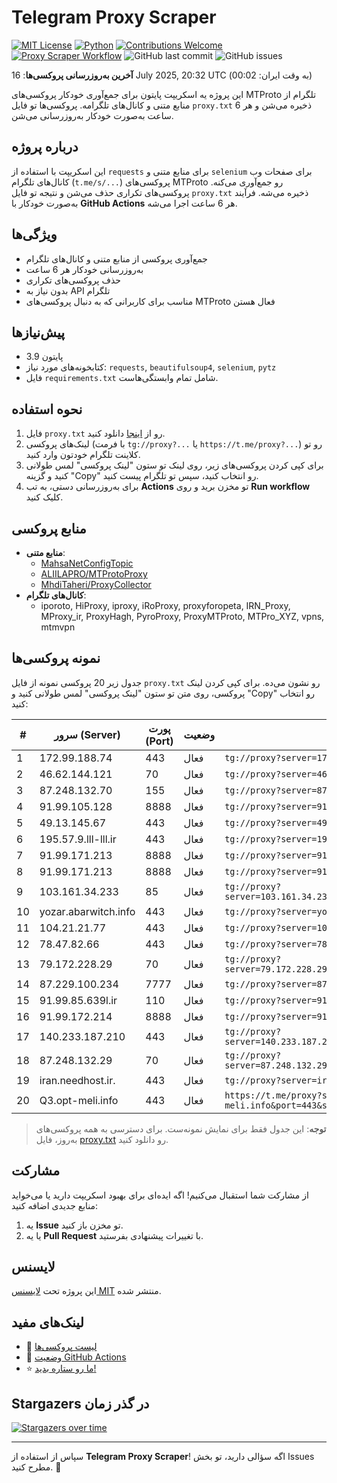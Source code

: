 # Telegram Proxy Scraper

[![MIT License](https://img.shields.io/badge/license-MIT-blue.svg)](https://opensource.org/licenses/MIT)
[![Python](https://img.shields.io/badge/python-3.9-blue)](https://www.python.org/downloads/)
[![Contributions Welcome](https://img.shields.io/badge/contributions-welcome-brightgreen.svg?style=flat)](https://github.com/Argh94/telegram-proxy-scraper/issues)
[![Proxy Scraper Workflow](https://github.com/Poriya58p/telegram-proxy-scraper/actions/workflows/scraper.yml/badge.svg)](https://github.com/Argh94/telegram-proxy-scraper/actions/workflows/scraper.yml)
![GitHub last commit](https://img.shields.io/github/last-commit/Argh94/telegram-proxy-scraper)
![GitHub issues](https://img.shields.io/github/issues/Argh94/telegram-proxy-scraper)

**آخرین به‌روزرسانی پروکسی‌ها**: 16 July 2025, 20:32 UTC (به وقت ایران: 00:02)

این پروژه یه اسکریپت پایتون برای جمع‌آوری خودکار پروکسی‌های MTProto تلگرام از منابع متنی و کانال‌های تلگرامه. پروکسی‌ها تو فایل `proxy.txt` ذخیره می‌شن و هر 6 ساعت به‌صورت خودکار به‌روزرسانی می‌شن.

## درباره پروژه

این اسکریپت با استفاده از `requests` برای منابع متنی و `selenium` برای صفحات وب کانال‌های تلگرام (`t.me/s/...`) پروکسی‌های MTProto رو جمع‌آوری می‌کنه. پروکسی‌های تکراری حذف می‌شن و نتیجه تو فایل `proxy.txt` ذخیره می‌شه. فرآیند به‌صورت خودکار با **GitHub Actions** هر 6 ساعت اجرا می‌شه.

## ویژگی‌ها
- جمع‌آوری پروکسی از منابع متنی و کانال‌های تلگرام
- به‌روزرسانی خودکار هر 6 ساعت
- حذف پروکسی‌های تکراری
- بدون نیاز به API تلگرام
- مناسب برای کاربرانی که به دنبال پروکسی‌های MTProto فعال هستن

## پیش‌نیازها
- پایتون 3.9
- کتابخونه‌های مورد نیاز: `requests`, `beautifulsoup4`, `selenium`, `pytz`
- فایل `requirements.txt` شامل تمام وابستگی‌هاست.

## نحوه استفاده
1. فایل `proxy.txt` رو از [اینجا](proxy.txt) دانلود کنید.
2. لینک‌های پروکسی (با فرمت `tg://proxy?...` یا `https://t.me/proxy?...`) رو تو کلاینت تلگرام خودتون وارد کنید.
3. برای کپی کردن پروکسی‌های زیر، روی لینک تو ستون "لینک پروکسی" لمس طولانی کنید و گزینه "Copy" رو انتخاب کنید، سپس تو تلگرام پیست کنید.
4. برای به‌روزرسانی دستی، به تب **Actions** تو مخزن برید و روی **Run workflow** کلیک کنید.

## منابع پروکسی
- **منابع متنی**:
  - [MahsaNetConfigTopic](https://raw.githubusercontent.com/MahsaNetConfigTopic/proxy/main/proxies.txt)
  - [ALIILAPRO/MTProtoProxy](https://raw.githubusercontent.com/ALIILAPRO/MTProtoProxy/main/proxy-list.txt)
  - [MhdiTaheri/ProxyCollector](https://raw.githubusercontent.com/MhdiTaheri/ProxyCollector/main/proxy.txt)
- **کانال‌های تلگرام**:
  - iporoto, HiProxy, iproxy, iRoProxy, proxyforopeta, IRN_Proxy, MProxy_ir, ProxyHagh, PyroProxy, ProxyMTProto, MTPro_XYZ, vpns, mtmvpn

## نمونه پروکسی‌ها
جدول زیر 20 پروکسی نمونه از فایل `proxy.txt` رو نشون می‌ده. برای کپی کردن لینک پروکسی، روی متن تو ستون "لینک پروکسی" لمس طولانی کنید و "Copy" رو انتخاب کنید:

| #  | سرور (Server)       | پورت (Port) | وضعیت     | لینک پروکسی                     |
|----|---------------------|-------------|-----------|---------------------------------|
| 1 | 172.99.188.74 | 443 | فعال | `tg://proxy?server=172.99.188.74&port=443&secret=ee1603010200010001fc030386e24c3add64726f70626f782e636f6d` |
| 2 | 46.62.144.121 | 70 | فعال | `tg://proxy?server=46.62.144.121&port=70&secret=7gAA8A8Pd1VV____9QBuLmktLXd-Z28tLS0=` |
| 3 | 87.248.132.70 | 155 | فعال | `tg://proxy?server=87.248.132.70&port=155&secret=7gAA8A8Pd1VV____9QBuLmktLXcuZ28tLS0=` |
| 4 | 91.99.105.128 | 8888 | فعال | `tg://proxy?server=91.99.105.128&port=8888&secret=7gAA8A8Pd1VV____9QBuLmltZWRpYS5zdGVhbXBvd2VyZWQuY29` |
| 5 | 49.13.145.67 | 443 | فعال | `tg://proxy?server=49.13.145.67&port=443&secret=3QAAAAAAAAAAAAAAAAAAAAA=` |
| 6 | 195.57.9.lll-lll.ir | 443 | فعال | `tg://proxy?server=195.57.9.lll-lll.ir&port=443&secret=eeXifpB2GBv9shh2kvi5lA==` |
| 7 | 91.99.171.213 | 8888 | فعال | `tg://proxy?server=91.99.171.213&port=8888&secret=7gAA8A8Pd1VV` |
| 8 | 91.99.171.213 | 8888 | فعال | `tg://proxy?server=91.99.171.213&port=8888&secret=7gAA8A8Pd1VV____9QBuLmltZWRpYS5zdGVhbXBvd2VyZWQuY29t` |
| 9 | 103.161.34.233 | 85 | فعال | `tg://proxy?server=103.161.34.233&port=85&secret=ee0000f00f0f775555fffffff5006e2e69646F776E6C6F61642E77696E646F77737570646174652E636F6D` |
| 10 | yozar.abarwitch.info | 443 | فعال | `tg://proxy?server=yozar.abarwitch.info&port=443&secret=FgMBAgABAAH8AwOG4kw63Q==` |
| 11 | 104.21.21.77 | 443 | فعال | `tg://proxy?server=104.21.21.77&port=443&secret=3QAAAAAAAAAAAAAAAAAAAAA**` |
| 12 | 78.47.82.66 | 443 | فعال | `tg://proxy?server=78.47.82.66&port=443&secret=DDBighLLvXrFGRMCBVJdFQ==` |
| 13 | 79.172.228.29 | 70 | فعال | `tg://proxy?server=79.172.228.29&port=70&secret=ee0000f00f0f775555fffffff5006e2e696D656469612E737465616D706F77657265642E636F6D` |
| 14 | 87.229.100.234 | 7777 | فعال | `tg://proxy?server=87.229.100.234&port=7777&secret=eeRighJJvXrFGRMCIMJdCQ` |
| 15 | 91.99.85.639l.ir | 110 | فعال | `tg://proxy?server=91.99.85.639l.ir&port=110&secret=7gAA8A8Pd1VV____9QBuLmktLXcuZ28tLS0=` |
| 16 | 91.99.172.214 | 8888 | فعال | `tg://proxy?server=91.99.172.214&port=8888&secret=7gAA8A8Pd1VV` |
| 17 | 140.233.187.210 | 443 | فعال | `tg://proxy?server=140.233.187.210&port=443&secret=eed77db43ee3721f0fcb40a4ff63b5cd276d656469612e737465616d706f77657265642e636f6d` |
| 18 | 87.248.132.29 | 70 | فعال | `tg://proxy?server=87.248.132.29&port=70&secret=eed77db43ee3721f0fcb40a4ff63b5cd276D656469612E737465616D706F77657265642E636FtH` |
| 19 | iran.needhost.ir. | 443 | فعال | `tg://proxy?server=iran.needhost.ir.&port=443&secret=7veb2r8DoV-UM_4TNesqGclpcmFuLm5lZWRob3N0Lmly` |
| 20 | Q3.opt-meli.info | 443 | فعال | `https://t.me/proxy?server=Q3.opt-meli.info&port=443&secret=eed77db43ee3721f0fcb40a4ff63b5cd276D656469612E737465616D706F77657265642E636F6D` |


> **توجه**: این جدول فقط برای نمایش نمونه‌ست. برای دسترسی به همه پروکسی‌های به‌روز، فایل [proxy.txt](proxy.txt) رو دانلود کنید.

## مشارکت
از مشارکت شما استقبال می‌کنیم! اگه ایده‌ای برای بهبود اسکریپت دارید یا می‌خواید منابع جدیدی اضافه کنید:
1. یه **Issue** تو مخزن باز کنید.
2. یا یه **Pull Request** با تغییرات پیشنهادی بفرستید.

## لایسنس
این پروژه تحت [لایسنس MIT](LICENSE) منتشر شده.

## لینک‌های مفید
- 📄 [لیست پروکسی‌ها](proxy.txt)
- 🚀 [وضعیت GitHub Actions](https://github.com/Argh94/telegram-proxy-scraper/actions)
- ⭐ [ما رو ستاره بدید!](https://github.com/Argh94/telegram-proxy-scraper)

## Stargazers در گذر زمان
[![Stargazers over time](https://starchart.cc/Argh94/telegram-proxy-scraper.svg?variant=adaptive)](https://starchart.cc/Argh94/telegram-proxy-scraper)

---

سپاس از استفاده از **Telegram Proxy Scraper**! اگه سؤالی دارید، تو بخش Issues مطرح کنید. 🌟
